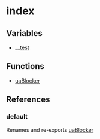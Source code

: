 # index

## Variables

- [\_\_test](variables/test.md)

## Functions

- [uaBlocker](functions/uaBlocker.md)

## References

### default

Renames and re-exports [uaBlocker](functions/uaBlocker.md)

